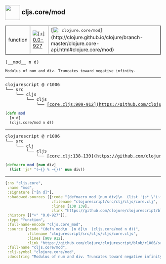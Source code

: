 ## <img width="48px" valign="middle" src="http://i.imgur.com/Hi20huC.png"> cljs.core/mod

 <table border="1">
<tr>
<td>function</td>
<td><a href="https://github.com/cljsinfo/api-refs/tree/0.0-927"><img valign="middle" alt="[+] 0.0-927" src="https://img.shields.io/badge/+-0.0--927-lightgrey.svg"></a> </td>
<td>
[<img height="24px" valign="middle" src="http://i.imgur.com/1GjPKvB.png"> <samp>clojure.core/mod</samp>](http://clojure.github.io/clojure/branch-master/clojure.core-api.html#clojure.core/mod)
</td>
</tr>
</table>

 <samp>
(__mod__ n d)<br>
</samp>

```
Modulus of num and div. Truncates toward negative infinity.
```

---

 <pre>
clojurescript @ r1006
└── src
    └── cljs
        └── cljs
            └── <ins>[core.cljs:909-912](https://github.com/clojure/clojurescript/blob/r1006/src/cljs/cljs/core.cljs#L909-L912)</ins>
</pre>

```clj
(defn mod
  [n d]
  (cljs.core/mod n d))
```


---

 <pre>
clojurescript @ r1006
└── src
    └── clj
        └── cljs
            └── <ins>[core.clj:138-139](https://github.com/clojure/clojurescript/blob/r1006/src/clj/cljs/core.clj#L138-L139)</ins>
</pre>

```clj
(defmacro mod [num div]
  (list 'js* "(~{} % ~{})" num div))
```

---

```clj
{:ns "cljs.core",
 :name "mod",
 :signature ["[n d]"],
 :shadowed-sources ({:code "(defmacro mod [num div]\n  (list 'js* \"(~{} % ~{})\" num div))",
                     :filename "clojurescript/src/clj/cljs/core.clj",
                     :lines [138 139],
                     :link "https://github.com/clojure/clojurescript/blob/r1006/src/clj/cljs/core.clj#L138-L139"}),
 :history [["+" "0.0-927"]],
 :type "function",
 :full-name-encode "cljs.core_mod",
 :source {:code "(defn mod\n  [n d]\n  (cljs.core/mod n d))",
          :filename "clojurescript/src/cljs/cljs/core.cljs",
          :lines [909 912],
          :link "https://github.com/clojure/clojurescript/blob/r1006/src/cljs/cljs/core.cljs#L909-L912"},
 :full-name "cljs.core/mod",
 :clj-symbol "clojure.core/mod",
 :docstring "Modulus of num and div. Truncates toward negative infinity."}

```

